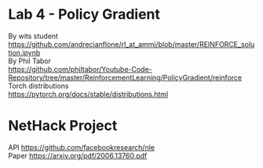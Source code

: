 # Lab 4 - Policy Gradient
By wits student<br>
https://github.com/andrecianflone/rl_at_ammi/blob/master/REINFORCE_solution.ipynb <br>
By Phil Tabor<br>
https://github.com/philtabor/Youtube-Code-Repository/tree/master/ReinforcementLearning/PolicyGradient/reinforce
Torch distributions<br>
https://pytorch.org/docs/stable/distributions.html

# NetHack Project
API https://github.com/facebookresearch/nle <br>
Paper https://arxiv.org/pdf/2006.13760.pdf
